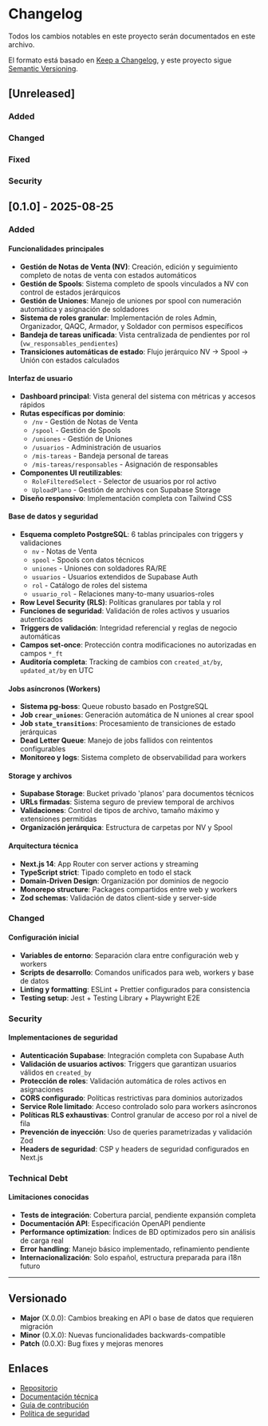 # Changelog

Todos los cambios notables en este proyecto serán documentados en este archivo.

El formato está basado en [Keep a Changelog](https://keepachangelog.com/en/1.0.0/),
y este proyecto sigue [Semantic Versioning](https://semver.org/spec/v2.0.0.html).

## [Unreleased]

### Added
### Changed
### Fixed
### Security

## [0.1.0] - 2025-08-25

### Added

#### Funcionalidades principales
- **Gestión de Notas de Venta (NV)**: Creación, edición y seguimiento completo de notas de venta con estados automáticos
- **Gestión de Spools**: Sistema completo de spools vinculados a NV con control de estados jerárquicos
- **Gestión de Uniones**: Manejo de uniones por spool con numeración automática y asignación de soldadores
- **Sistema de roles granular**: Implementación de roles Admin, Organizador, QAQC, Armador, y Soldador con permisos específicos
- **Bandeja de tareas unificada**: Vista centralizada de pendientes por rol (`vw_responsables_pendientes`)
- **Transiciones automáticas de estado**: Flujo jerárquico NV → Spool → Unión con estados calculados

#### Interfaz de usuario
- **Dashboard principal**: Vista general del sistema con métricas y accesos rápidos
- **Rutas específicas por dominio**:
  - `/nv` - Gestión de Notas de Venta
  - `/spool` - Gestión de Spools
  - `/uniones` - Gestión de Uniones
  - `/usuarios` - Administración de usuarios
  - `/mis-tareas` - Bandeja personal de tareas
  - `/mis-tareas/responsables` - Asignación de responsables
- **Componentes UI reutilizables**:
  - `RoleFilteredSelect` - Selector de usuarios por rol activo
  - `UploadPlano` - Gestión de archivos con Supabase Storage
- **Diseño responsivo**: Implementación completa con Tailwind CSS

#### Base de datos y seguridad
- **Esquema completo PostgreSQL**: 6 tablas principales con triggers y validaciones
  - `nv` - Notas de Venta
  - `spool` - Spools con datos técnicos
  - `uniones` - Uniones con soldadores RA/RE
  - `usuarios` - Usuarios extendidos de Supabase Auth
  - `rol` - Catálogo de roles del sistema
  - `usuario_rol` - Relaciones many-to-many usuarios-roles
- **Row Level Security (RLS)**: Políticas granulares por tabla y rol
- **Funciones de seguridad**: Validación de roles activos y usuarios autenticados
- **Triggers de validación**: Integridad referencial y reglas de negocio automáticas
- **Campos set-once**: Protección contra modificaciones no autorizadas en campos `*_ft`
- **Auditoría completa**: Tracking de cambios con `created_at/by`, `updated_at/by` en UTC

#### Jobs asíncronos (Workers)
- **Sistema pg-boss**: Queue robusto basado en PostgreSQL
- **Job `crear_uniones`**: Generación automática de N uniones al crear spool
- **Job `state_transitions`**: Procesamiento de transiciones de estado jerárquicas
- **Dead Letter Queue**: Manejo de jobs fallidos con reintentos configurables
- **Monitoreo y logs**: Sistema completo de observabilidad para workers

#### Storage y archivos
- **Supabase Storage**: Bucket privado 'planos' para documentos técnicos
- **URLs firmadas**: Sistema seguro de preview temporal de archivos
- **Validaciones**: Control de tipos de archivo, tamaño máximo y extensiones permitidas
- **Organización jerárquica**: Estructura de carpetas por NV y Spool

#### Arquitectura técnica
- **Next.js 14**: App Router con server actions y streaming
- **TypeScript strict**: Tipado completo en todo el stack
- **Domain-Driven Design**: Organización por dominios de negocio
- **Monorepo structure**: Packages compartidos entre web y workers
- **Zod schemas**: Validación de datos client-side y server-side

### Changed

#### Configuración inicial
- **Variables de entorno**: Separación clara entre configuración web y workers
- **Scripts de desarrollo**: Comandos unificados para web, workers y base de datos
- **Linting y formatting**: ESLint + Prettier configurados para consistencia
- **Testing setup**: Jest + Testing Library + Playwright E2E

### Security

#### Implementaciones de seguridad
- **Autenticación Supabase**: Integración completa con Supabase Auth
- **Validación de usuarios activos**: Triggers que garantizan usuarios válidos en `created_by`
- **Protección de roles**: Validación automática de roles activos en asignaciones
- **CORS configurado**: Políticas restrictivas para dominios autorizados
- **Service Role limitado**: Acceso controlado solo para workers asíncronos
- **Políticas RLS exhaustivas**: Control granular de acceso por rol a nivel de fila
- **Prevención de inyección**: Uso de queries parametrizadas y validación Zod
- **Headers de seguridad**: CSP y headers de seguridad configurados en Next.js

### Technical Debt

#### Limitaciones conocidas
- **Tests de integración**: Cobertura parcial, pendiente expansión completa
- **Documentación API**: Especificación OpenAPI pendiente
- **Performance optimization**: Índices de BD optimizados pero sin análisis de carga real
- **Error handling**: Manejo básico implementado, refinamiento pendiente
- **Internacionalización**: Solo español, estructura preparada para i18n futuro

---

## Versionado

- **Major** (X.0.0): Cambios breaking en API o base de datos que requieren migración
- **Minor** (0.X.0): Nuevas funcionalidades backwards-compatible
- **Patch** (0.0.X): Bug fixes y mejoras menores

## Enlaces

- [Repositorio](https://github.com/kronos-mining/zeus_by_km)
- [Documentación técnica](docs/)
- [Guía de contribución](CONTRIBUTING.md)
- [Política de seguridad](SECURITY.md)